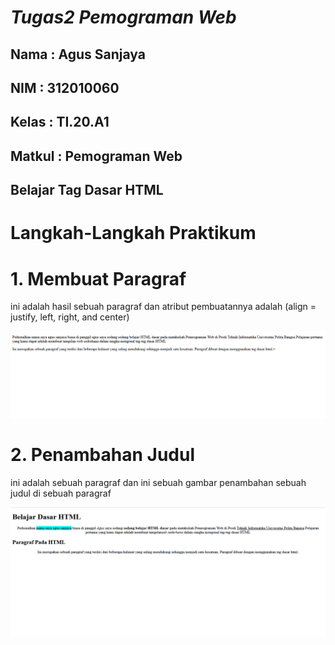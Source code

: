 # *Tugas2 Pemograman Web*
## Nama : Agus Sanjaya
## NIM : 312010060
## Kelas : TI.20.A1
## Matkul : Pemograman Web 
## Belajar Tag Dasar HTML

# Langkah-Langkah Praktikum


# 1. Membuat Paragraf
ini adalah hasil sebuah paragraf dan atribut pembuatannya adalah (align = justify, left, right, and center)

![Lab1web](ss/membuat%20paragraf.PNG)

# 2. Penambahan Judul
ini adalah sebuah paragraf dan ini sebuah gambar penambahan sebuah judul di sebuah paragraf

![Lab1web](ss/penambahan%20judul.PNG)